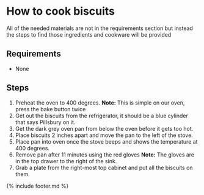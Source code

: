 # How to cook biscuits

All of the needed materials are not in the requirements section but instead the steps to find those ingredients and cookware will be provided

## Requirements
- None

## Steps
1.  Preheat the oven to 400 degrees.
**Note:** This is simple on our oven, press the bake button twice
2.  Get out the biscuits from the refrigerator, it should be a blue cylinder that says Pillsbury on it.
3.  Get the dark grey oven pan from below the oven before it gets too hot.
4.  Place biscuits 2 inches apart and move the pan to the left of the stove.
5.  Place pan into oven once the stove beeps and shows the temperature at 400 degrees.
6.  Remove pan after 11 minutes using the red gloves
**Note:** The gloves are in the top drawer to the right of the sink.
7.  Grab a plate from the right-most top cabinet and put all the biscuits on them.

{% include footer.md %}
